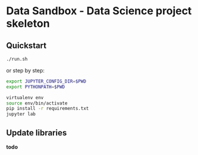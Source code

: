# Data Sandbox - Data Science project skeleton

## Quickstart
```bash
./run.sh
````

or step by step:
```bash
export JUPYTER_CONFIG_DIR=$PWD
export PYTHONPATH=$PWD

virtualenv env
source env/bin/activate
pip install -r requirements.txt
jupyter lab
```

## Update libraries
__todo__
